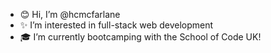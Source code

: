 - 😊 Hi, I’m @hcmcfarlane
- ✨ I’m interested in full-stack web development
- 🎓 I’m currently bootcamping with the School of Code UK!

<!---
hcmcfarlane/hcmcfarlane is a ✨ special ✨ repository because its `README.md` (this file) appears on your GitHub profile.
You can click the Preview link to take a look at your changes.
--->
